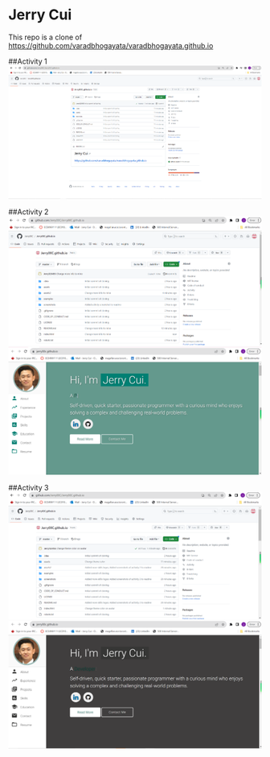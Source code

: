 # Jerry Cui

This repo is a clone of https://github.com/varadbhogayata/varadbhogayata.github.io

##Activity 1
![](screenshots/a1.png)

##Activity 2
![](screenshots/a2_1.png)
![](screenshots/a2_2.png)

##Activity 3
![](screenshots/a3_1.png)
![](screenshots/a3_2.png)




